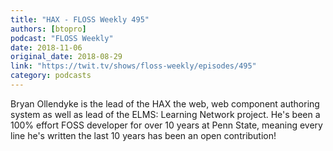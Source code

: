```yaml
---
title: "HAX - FLOSS Weekly 495"
authors: [btopro]
podcast: "FLOSS Weekly"
date: 2018-11-06
original_date: 2018-08-29
link: "https://twit.tv/shows/floss-weekly/episodes/495"
category: podcasts
---
```


Bryan Ollendyke is the lead of the HAX the web, web component authoring system as well as lead of the ELMS: Learning Network project. He's been a 100% effort FOSS developer for over 10 years at Penn State, meaning every line he's written the last 10 years has been an open contribution!
